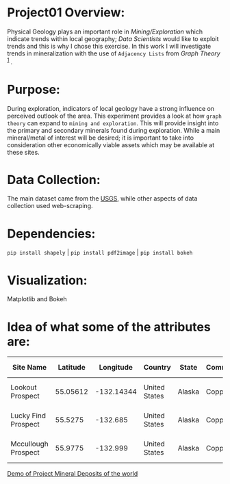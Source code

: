 # Project01 Overview: 
Physical Geology plays an important role in *Mining/Exploration* which indicate trends within local geography; *Data Scientists* would like to exploit trends and this is why I chose this exercise. In this work I will investigate trends in mineralization with the use of `Adjacency Lists` from *Graph Theory* <sup>[1](https://en.wikipedia.org/wiki/Adjacency_list#targetText=In%20graph%20theory%20and%20computer,for%20use%20in%20computer%20programs) </sup>.

# Purpose:
During exploration, indicators of local geology have a strong influence on perceived outlook of the area. This experiment provides a look at how `graph theory` can expand to `mining and exploration`. This will provide insight into the primary and secondary minerals found during exploration. While a main mineral/metal of interest will be desired; it is important to take into consideration other economically viable assets which may be available at these sites. 

# Data Collection: 
The main dataset came from the [USGS](https://mrdata.usgs.gov/mrds/), while other aspects of data collection used web-scraping. 

# Dependencies:
`pip install shapely` | `pip install pdf2image`  | `pip install bokeh`

# Visualization: 
Matplotlib and Bokeh

# Idea of what some of the attributes are:

| Site Name                | Latitude     | Longitude      | Country            | State      | Commodity_01     | Commodity_02     | Commodity_03     | Ore                                   | Gangue                         | Hrock type     |
|----------------------    |----------    |------------    |----------------    |--------    |--------------    |--------------    |--------------    |-----------------------------------    |----------------------------    |------------    |
| Lookout Prospect         | 55.05612     | -132.14344     | United States      | Alaska     | Copper           | Gold,Silver      | Nan              | Chalcopyrite,  Covellite,  Pyrite     | Quartz,  Sericite              | Schist         |
| Lucky  Find Prospect     | 55.5275      | -132.685       | United  States     | Alaska     | Copper           | Gold             | Nan              | Chalcopyrite, Pyrite                  | Calcite,  Quartz, Siderite     | Diabase        |
| Mccullough Prospect      | 55.9775      | -132.999       | United  States     | Alaska     | Copper           | Nan              | Zinc, Gold       | Chalcopyrite ,Pyrite,  Sphalerite     | Quartz                         | Siltstone      |


[Demo of Project Mineral Deposits of the world ](https://mybinder.org/v2/gh/MrFugu69/ProjectClass01_MineralDeposits/blob/master/Project_practice.ipynb)
